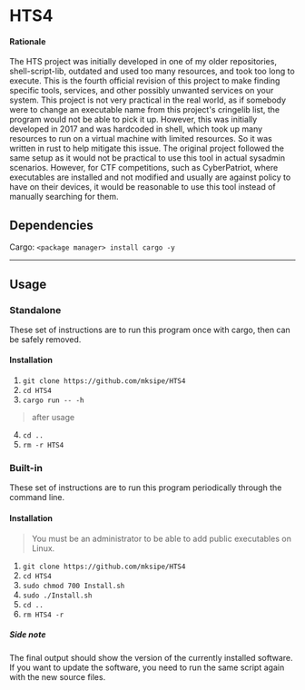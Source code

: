 # HTS4

#### Rationale

The HTS project was initially developed in one of my older repositories, shell-script-lib, outdated and used too many resources, and took too long to execute. This is the fourth official revision of this project to make finding specific tools, services, and other possibly unwanted services on your system. This project is not very practical in the real world, as if somebody were to change an executable name from this project's cringelib list, the program would not be able to pick it up. However, this was initially developed in 2017 and was hardcoded in shell, which took up many resources to run on a virtual machine with limited resources. So it was written in rust to help mitigate this issue. The original project followed the same setup as it would not be practical to use this tool in actual sysadmin scenarios. However, for CTF competitions, such as CyberPatriot, where executables are installed and not modified and usually are against policy to have on their devices, it would be reasonable to use this tool instead of manually searching for them. 


## Dependencies

Cargo: `<package manager> install cargo -y`

--- 

## Usage

### Standalone

These set of instructions are to run this program once with cargo, then can be safely removed. 

#### Installation

1. `git clone https://github.com/mksipe/HTS4`
2. `cd HTS4`
3. `cargo run -- -h`
> after usage
4. `cd ..`
5. `rm -r HTS4`


### Built-in

These set of instructions are to run this program periodically through the command line.

#### Installation

> You must be an administrator to be able to add public executables on Linux.

1. `git clone https://github.com/mksipe/HTS4`
2. `cd HTS4`
3. `sudo chmod 700 Install.sh` 
4. `sudo ./Install.sh`
5. `cd .. `
6. `rm HTS4 -r  `


##### Side note

The final output should show the version of the currently installed software. If you want to update the software, you need to run the same script again with the new source files. 